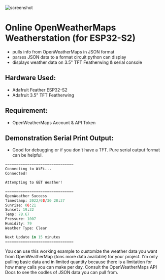 ![screenshot](https://user-images.githubusercontent.com/49322231/189921153-f18aa425-7e45-4438-804b-2c6da8016deb.jpg)

# Online OpenWeatherMaps Weatherstation (for ESP32-S2)
- pulls info from OpenWeatherMaps in JSON format
- parses JSON data to a format circuit python can display
- displays weather data on 3.5" TFT Featherwing & serial console

## Hardware Used:
- Adafruit Feather ESP32-S2
- Adafruit 3.5" TFT Featherwing

## Requirement:
- OpenWeatherMaps Account & API Token

## Demonstration Serial Print Output:
- Good for debugging or if you don't have a TFT. Pure serial output format can be helpful.
```py
===============================
Connecting to WiFi...
Connected!

Attempting to GET Weather!

===============================
OpenWeather Success
Timestamp: 2022/08/30 20:37
Sunrise: 06:21
Sunset: 19:32
Temp: 78.67
Pressure: 1007
Humidity: 79
Weather Type: Clear

Next Update in 15 minutes
===============================
```
You can use this working example to customize the weather data you want from OpenWeatherMap (tons more data available) for your project. I'm only pulling basic data and in limited quantity because there is a limitation for how many calls you can make per day. Consult the OpenWeatherMaps API Docs to see the oodles of JSON data you can pull from.
